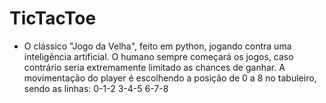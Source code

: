 # TicTacToe

* O clássico "Jogo da Velha", feito em python, jogando contra uma inteligência artificial. O humano sempre começará os jogos, caso contrário seria extremamente limitado as chances de ganhar. A movimentação do player é escolhendo a posição de 0 a 8 no tabuleiro, sendo as linhas:
  0-1-2
  3-4-5
  6-7-8
